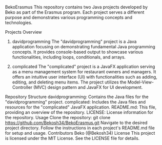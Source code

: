 BekoErasmus
This repository contains two Java projects developed by Beko as part of the Erasmus program. Each project serves a different purpose and demonstrates various programming concepts and technologies.

Projects Overview
1. davidprogramming
The "davidprogramming" project is a Java application focusing on demonstrating fundamental Java programming concepts. It provides console-based output to showcase various functionalities, including loops, conditionals, and arrays.

2. complicated
The "complicated" project is a JavaFX application serving as a menu management system for restaurant owners and managers. It offers an intuitive user interface (UI) with functionalities such as adding, editing, and deleting menu items. The project utilizes the Model-View-Controller (MVC) design pattern and JavaFX for UI development.

Repository Structure
davidprogramming: Contains the Java files for the "davidprogramming" project.
complicated: Includes the Java files and resources for the "complicated" JavaFX application.
README.md: This file, providing an overview of the repository.
LICENSE: License information for the repository.
Usage
Clone the repository: git clone https://github.com/Bekosh34/BekoErasmus.git
Navigate to the desired project directory.
Follow the instructions in each project's README.md file for setup and usage.
Contributors
Beko (@Bekosh34)
License
This project is licensed under the MIT License. See the LICENSE file for details.
